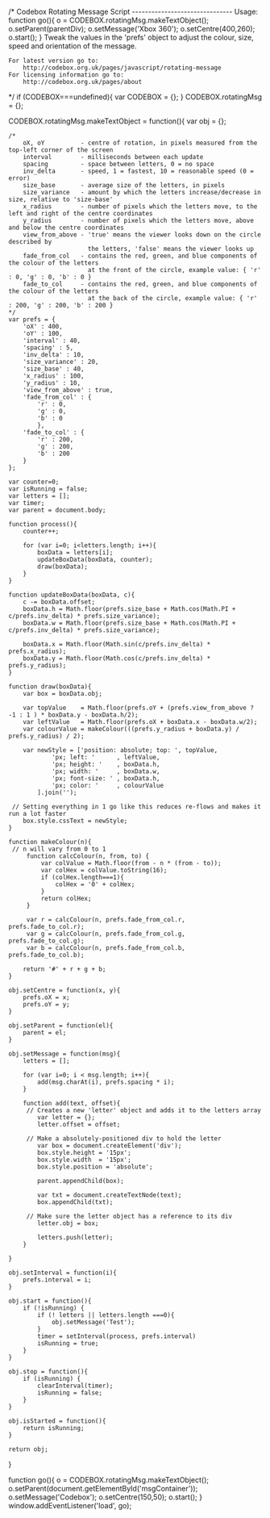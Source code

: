 /* 
    Codebox Rotating Message Script
    -------------------------------
    Usage:
        function go(){
            o = CODEBOX.rotatingMsg.makeTextObject(); 
            o.setParent(parentDiv);
            o.setMessage('Xbox 360'); 
            o.setCentre(400,260);
            o.start();
        }
    Tweak the values in the 'prefs' object to adjust the colour, size, speed and orientation of the message.
    
	For latest version go to: 
		http://codebox.org.uk/pages/javascript/rotating-message
	For licensing information go to: 
		http://codebox.org.uk/pages/about
    
*/
if (CODEBOX===undefined){
    var CODEBOX = {};
}
CODEBOX.rotatingMsg = {};

CODEBOX.rotatingMsg.makeTextObject = function(){
    var obj = {};
    
    /*
        oX, oY          - centre of rotation, in pixels measured from the top-left corner of the screen
        interval        - milliseconds between each update
        spacing         - space between letters, 0 = no space
        inv_delta       - speed, 1 = fastest, 10 = reasonable speed (0 = error)
        size_base       - average size of the letters, in pixels
        size_variance   - amount by which the letters increase/decrease in size, relative to 'size-base'
        x_radius        - number of pixels which the letters move, to the left and right of the centre coordinates
        y_radius        - number of pixels which the letters move, above and below the centre coordinates
        view_from_above - 'true' means the viewer looks down on the circle described by 
                          the letters, 'false' means the viewer looks up
        fade_from_col   - contains the red, green, and blue components of the colour of the letters
                          at the front of the circle, example value: { 'r' : 0, 'g' : 0, 'b' : 0 }
        fade_to_col     - contains the red, green, and blue components of the colour of the letters
                          at the back of the circle, example value: { 'r' : 200, 'g' : 200, 'b' : 200 }
    */
    var prefs = {
        'oX' : 400,
        'oY' : 100,
        'interval' : 40,
        'spacing' : 5,
        'inv_delta' : 10,
        'size_variance' : 20,
        'size_base' : 40,
        'x_radius' : 100,
        'y_radius' : 10,
        'view_from_above' : true,
        'fade_from_col' : {
            'r' : 0,
            'g' : 0,
            'b' : 0
            },
        'fade_to_col' : {
            'r' : 200,
            'g' : 200,
            'b' : 200
        }
    };

    var counter=0;
    var isRunning = false;
    var letters = [];
    var timer;
    var parent = document.body;
    
    function process(){
        counter++;

        for (var i=0; i<letters.length; i++){
            boxData = letters[i];
            updateBoxData(boxData, counter);
            draw(boxData);                    
        }
    }
    
    function updateBoxData(boxData, c){
        c -= boxData.offset;
        boxData.h = Math.floor(prefs.size_base + Math.cos(Math.PI + c/prefs.inv_delta) * prefs.size_variance);
        boxData.w = Math.floor(prefs.size_base + Math.cos(Math.PI + c/prefs.inv_delta) * prefs.size_variance);
        
        boxData.x = Math.floor(Math.sin(c/prefs.inv_delta) * prefs.x_radius);
        boxData.y = Math.floor(Math.cos(c/prefs.inv_delta) * prefs.y_radius);
    }
    
    function draw(boxData){
        var box = boxData.obj;
        
        var topValue    = Math.floor(prefs.oY + (prefs.view_from_above ? -1 : 1 ) * boxData.y - boxData.h/2);
        var leftValue   = Math.floor(prefs.oX + boxData.x - boxData.w/2);
        var colourValue = makeColour(((prefs.y_radius + boxData.y) / prefs.y_radius) / 2);
        
        var newStyle = ['position: absolute; top: ', topValue, 
                'px; left: '      , leftValue,
                'px; height: '    , boxData.h,
                'px; width: '     , boxData.w, 
                'px; font-size: ' , boxData.h,
                'px; color: '     , colourValue
            ].join('');
            
     // Setting everything in 1 go like this reduces re-flows and makes it run a lot faster
        box.style.cssText = newStyle;
    }
    
    function makeColour(n){
     // n will vary from 0 to 1
         function calcColour(n, from, to) {
             var colValue = Math.floor(from - n * (from - to));
             var colHex = colValue.toString(16);
             if (colHex.length===1){
                 colHex = '0' + colHex;    
             }
             return colHex;
         }
         
         var r = calcColour(n, prefs.fade_from_col.r, prefs.fade_to_col.r);
         var g = calcColour(n, prefs.fade_from_col.g, prefs.fade_to_col.g);
         var b = calcColour(n, prefs.fade_from_col.b, prefs.fade_to_col.b);
         
        return '#' + r + g + b;
    }

    obj.setCentre = function(x, y){
        prefs.oX = x;
        prefs.oY = y;
    }
    
    obj.setParent = function(el){
		parent = el;
    }
    
    obj.setMessage = function(msg){
        letters = [];
        
        for (var i=0; i < msg.length; i++){
            add(msg.charAt(i), prefs.spacing * i);    
        }
        
        function add(text, offset){
         // Creates a new 'letter' object and adds it to the letters array
            var letter = {};
            letter.offset = offset;
            
         // Make a absolutely-positioned div to hold the letter
            var box = document.createElement('div');
            box.style.height = '15px';
            box.style.width  = '15px';
            box.style.position = 'absolute';
            
            parent.appendChild(box);
            
            var txt = document.createTextNode(text);
            box.appendChild(txt);
            
         // Make sure the letter object has a reference to its div                        
            letter.obj = box;
                
            letters.push(letter);
        }
        
    }
    
    obj.setInterval = function(i){
        prefs.interval = i;
    }

    obj.start = function(){
        if (!isRunning) {
            if (! letters || letters.length ===0){
                obj.setMessage('Test');
            }
            timer = setInterval(process, prefs.interval)
            isRunning = true;    
        }
    }
    
    obj.stop = function(){
        if (isRunning) {
            clearInterval(timer);
            isRunning = false;
        }
    }
    
    obj.isStarted = function(){
        return isRunning;    
    }
    
    return obj;
}

function go(){
    o = CODEBOX.rotatingMsg.makeTextObject();
    o.setParent(document.getElementById('msgContainer'));
    o.setMessage('Codebox');
    o.setCentre(150,50);
    o.start();
}
window.addEventListener('load', go);
